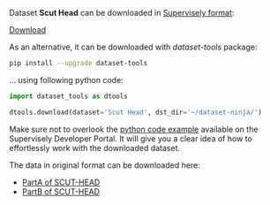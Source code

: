 Dataset **Scut Head** can be downloaded in [Supervisely format](https://developer.supervisely.com/api-references/supervisely-annotation-json-format):

 [Download](https://assets.supervisely.com/supervisely-supervisely-assets-public/teams_storage/n/s/AI/ulFoMo1hd4P3ZJvgOKgEwjFKMKRJ7sRPCv1BX0AkAKWsG7vEDINDa9hYmHHEpcpEaNBaESYkXHJjy8HekFKeR7qNBRp0eh4xU54qmQwiFb7dMK8LZbwnbTt2NmFr.tar)

As an alternative, it can be downloaded with *dataset-tools* package:
``` bash
pip install --upgrade dataset-tools
```

... using following python code:
``` python
import dataset_tools as dtools

dtools.download(dataset='Scut Head', dst_dir='~/dataset-ninja/')
```
Make sure not to overlook the [python code example](https://developer.supervisely.com/getting-started/python-sdk-tutorials/iterate-over-a-local-project) available on the Supervisely Developer Portal. It will give you a clear idea of how to effortlessly work with the downloaded dataset.

The data in original format can be downloaded here:

- [PartA of SCUT-HEAD](https://drive.google.com/open?id=1yaOF9os5wPVNNG4GVzNyULLVe74vdrBE)
- [PartB of SCUT-HEAD](https://drive.google.com/open?id=1LZ_KlTPStDEcqycfqUkDkqQ-aNMMC3cl)
